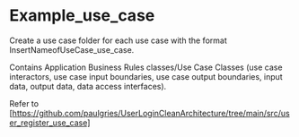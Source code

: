 # Example_use_case

Create a use case folder for each use case with the format InsertNameofUseCase_use_case. 

Contains Application Business Rules classes/Use Case Classes (use case interactors, use case input boundaries, use case output boundaries, input data, output data, data access interfaces).

Refer to [https://github.com/paulgries/UserLoginCleanArchitecture/tree/main/src/user_register_use_case]
